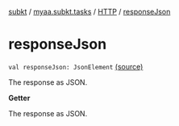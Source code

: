 [subkt](../../index.md) / [myaa.subkt.tasks](../index.md) / [HTTP](index.md) / [responseJson](./response-json.md)

# responseJson

`val responseJson: JsonElement` [(source)](https://github.com/Myaamori/SubKt/blob/0.1.12/src/main/kotlin/myaa/subkt/tasks/tasks.kt#L1469)

The response as JSON.

**Getter**

The response as JSON.

